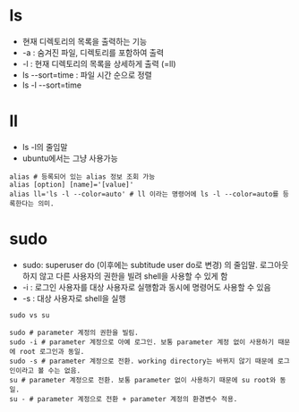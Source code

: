 # ls
- 현재 디렉토리의 목록을 출력하는 기능
- -a : 숨겨진 파일, 디렉토리를 포함하여 출력
- -l : 현재 디렉토리의 목록을 상세하게 출력 (=ll)
- ls --sort=time : 파일 시간 순으로 정렬
- ls -l --sort=time


# ll
- ls -l의 줄임말
- ubuntu에서는 그냥 사용가능
```
alias # 등록되어 있는 alias 정보 조회 가능
alias [option] [name]='[value]'
alias ll='ls -l --color=auto' # ll 이라는 명령어에 ls -l --color=auto를 등록한다는 의미.
```

# sudo
- sudo: superuser do (이후에는 subtitude user do로 변경) 의 줄임말. 로그아웃 하지 않고 다른 사용자의 권한을 빌려 shell을 사용할 수 있게 함
- -i : 로그인 사용자를 대상 사용자로 실행함과 동시에 명령어도 사용할 수 있음
- -s : 대상 사용자로 shell을 실행

```
sudo vs su

sudo # parameter 계정의 권한을 빌림. 
sudo -i # parameter 계정으로 아예 로그인. 보통 parameter 계정 없이 사용하기 때문에 root 로그인과 동일. 
sudo -s # parameter 계정으로 전환. working directory는 바뀌지 않기 때문에 로그인이라고 볼 수는 없음.
su # parameter 계정으로 전환. 보통 parameter 없이 사용하기 때문에 su root와 동일. 
su - # parameter 계정으로 전환 + parameter 계정의 환경변수 적용.
```